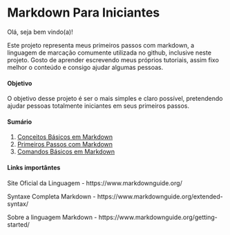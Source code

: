 # Markdown Para Iniciantes
Olá, seja bem vindo(a)!

Este projeto representa meus primeiros passos com markdown, a linguagem de marcação comumente utilizada no github, inclusive neste projeto. Gosto de aprender escrevendo meus próprios tutoriais, assim fixo melhor o conteúdo e consigo ajudar algumas pessoas.

#### Objetivo
O objetivo desse projeto é ser o mais simples e claro possível, pretendendo ajudar pessoas totalmente iniciantes em seus primeiros passos.

#### Sumário
1. <a href="">Conceitos Básicos em Markdown</a>
2. <a href="">Primeiros Passos com Markdown</a>
3. <a href="">Comandos Básicos em Markdown</a>

#### Links importântes
<p>Site Oficial da Linguagem - https://www.markdownguide.org/</p>
<p>Syntaxe Completa Markdown - https://www.markdownguide.org/extended-syntax/</p>
<p>Sobre a linguagem Markdown - https://www.markdownguide.org/getting-started/</p>

